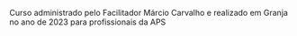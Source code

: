 Curso administrado pelo Facilitador Márcio Carvalho e realizado em Granja no ano de 2023 para profissionais da APS